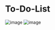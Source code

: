 # To-Do-List

![image](https://github.com/user-attachments/assets/33988b06-cbe5-4e21-bee1-8cfa5e036c84)
![image](https://github.com/user-attachments/assets/a8209e67-317d-44a7-8b82-ff73ccf0277c)
